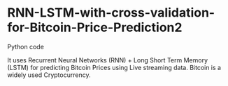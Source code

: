 # RNN-LSTM-with-cross-validation-for-Bitcoin-Price-Prediction2

Python code

It uses Recurrent Neural Networks (RNN) + Long Short Term Memory (LSTM) for predicting Bitcoin Prices using Live streaming data.
Bitcoin is a widely used Cryptocurrency.
